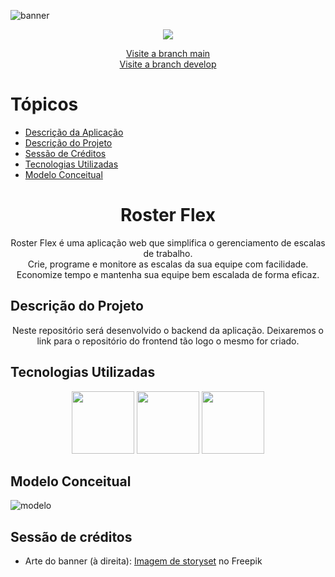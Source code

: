 ![banner](https://raw.githubusercontent.com/xflprflx/roster-flex-backend/document/readme/assets/Roster%20Flex.png)

<p align="center">
<img loading="lazy" src="http://img.shields.io/static/v1?label=STATUS&message=EM%20DESENVOLVIMENTO&color=GREEN&style=for-the-badge"/>
</p>

<div align="center">
  <a href="https://github.com/xflprflx/roster-flex-backend/tree/main" target="_blank" rel="noopener noreferrer">Visite a branch main</a>
</div>
<div align="center">
  <a href="https://github.com/xflprflx/roster-flex-backend/tree/develop" target="_blank" rel="noopener noreferrer">Visite a branch develop</a>
</div>

Tópicos
=================
<!--ts-->
   * [Descrição da Aplicação](#descricao-da-aplicacao)
   * [Descrição do Projeto](#descricao-do-projeto)
   * [Sessão de Créditos](#sessao-de-creditos)
   * [Tecnologias Utilizadas](#tecnologias-utilizadas)
   * [Modelo Conceitual](#modelo-conceitual)
<!--te-->

<h1 align="center">Roster Flex</h1>
<a id="descricao-da-aplicacao"></a>

<p align="center">Roster Flex é uma aplicação web que simplifica o gerenciamento de escalas de trabalho.<br>Crie, programe e monitore as escalas da sua equipe com facilidade.<br>Economize tempo e mantenha sua equipe bem escalada de forma eficaz.</p>

<a id="descricao-do-projeto"></a>
## Descrição do Projeto 
<p align="center">Neste repositório será desenvolvido o backend da aplicação. Deixaremos o link para o repositório do frontend tão logo o mesmo for criado.</p>

<a id="tecnologias-utilizadas"></a>
## Tecnologias Utilizadas
<div align="center">
<img src="https://cdn.jsdelivr.net/gh/devicons/devicon/icons/java/java-original-wordmark.svg" width=100px/>
<img src="https://cdn.jsdelivr.net/gh/devicons/devicon/icons/spring/spring-original-wordmark.svg" width=100px/>
<img src="https://cdn.jsdelivr.net/gh/devicons/devicon/icons/postgresql/postgresql-original-wordmark.svg" width=100px/>
</div>

## Modelo Conceitual
![modelo](https://raw.githubusercontent.com/xflprflx/roster-flex-backend/document/readme/assets/modelo.png)






<a id="sessao-de-creditos"></a>
## Sessão de créditos
- Arte do banner (à direita): <a href="https://br.freepik.com/vetores-gratis/ilustracao-do-conceito-de-gerenciamento-de-tempo_7079478.htm#query=schedule&position=16&from_view=search&track=sph">Imagem de storyset</a> no Freepik
